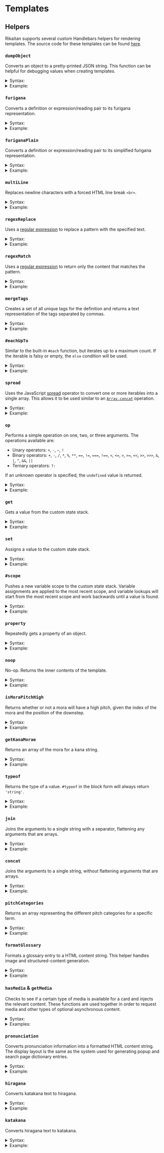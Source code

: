 # Templates

## Helpers

Rikaitan supports several custom Handlebars helpers for rendering templates.
The source code for these templates can be found [here](../ext/js/templates/sandbox/anki-template-renderer.js).

### `dumpObject`

Converts an object to a pretty-printed JSON string.
This function can be helpful for debugging values when creating templates.

<details>
  <summary>Syntax:</summary>

<code>{{dumpObject <i>object</i>}}</code>

- _`object`_ <br>
The object to convert.
</details>
<details>
  <summary>Example:</summary>

<!-- prettier-ignore -->
  ```handlebars
  <pre>{{dumpObject .}}</pre>
  ```

Output:

<!-- prettier-ignore -->
  ```html
  <pre>{
      "key": "value"
  }</pre>
  ```

Preview:

<!-- prettier-ignore -->
  ```html
  {
      "key": "value"
  }
  ```

</details>

### `furigana`

Converts a definition or expression/reading pair to its furigana representation.

<details>
  <summary>Syntax:</summary>

<code>{{furigana <i>definition</i>}}</code><br>
<code>{{furigana <i>expression</i> <i>reading</i>}}</code><br>

- _`definition`_ <br>
  The definition to convert.
- _`expression`_ <br>
  The expression to convert.
- _`reading`_ <br>
The reading to convert.
</details>
<details>
  <summary>Example:</summary>

<!-- prettier-ignore -->
  ```handlebars
  {{furigana .}}
  {{furigana "読む" "よむ"}}
  ```

Output:

<!-- prettier-ignore -->
  ```html
  <ruby>読<rt>よ</rt></ruby>む
  ```

Preview

  <pre><ruby>読<rt>よ</rt></ruby>む</pre>
</details>

### `furiganaPlain`

Converts a definition or expression/reading pair to its simplified furigana representation.

<details>
  <summary>Syntax:</summary>

<code>{{furiganaPlain <i>definition</i>}}</code>
<code>{{furiganaPlain <i>expression</i> <i>reading</i>}}</code><br>

- _`definition`_ <br>
  The definition to convert.
- _`expression`_ <br>
  The expression to convert.
- _`reading`_ <br>
The reading to convert.
</details>
<details>
  <summary>Example:</summary>

<!-- prettier-ignore -->
  ```handlebars
  {{~furiganaPlain .~}}
  {{furiganaPlain "読む" "よむ"}}
  ```

Output:

<!-- prettier-ignore -->
  ```html
  読[よ]む
  ```

</details>

### `multiLine`

Replaces newline characters with a forced HTML line break `<br>`.

<details>
  <summary>Syntax:</summary>

<code>{{#multiLine}}<i>text with multiple lines</i>{{/multiLine}}</code>

</details>
<details>
  <summary>Example:</summary>

<!-- prettier-ignore -->
  ```handlebars
  {{#multiLine~}}
  some
  multiline
  text
  {{~/multiLine}}
  ```

Output:

<!-- prettier-ignore -->
  ```html
  some<br>multiline<br>text
  ```

Preview:

  <pre>some<br>multiline<br>text</pre>
</details>

### `regexReplace`

Uses a [regular expression](https://developer.mozilla.org/en-US/docs/Web/JavaScript/Guide/Regular_Expressions) to replace a pattern with the specified text.

<details>
  <summary>Syntax:</summary>

<code>{{#regexReplace <i>regex</i> <i>replacement</i> <i>[flags]</i>}}<i>text-to-modify</i>{{/regexReplace}}</code><br>
<code>{{regexReplace <i>regex</i> <i>replacement</i> <i>[flags]</i> <i>[text-to-modify]...</i>}}</code><br>

- _`regex`_ <br>
  The raw string used to create the regular expression. This value is passed to the [`RegExp`](https://developer.mozilla.org/en-US/docs/Web/JavaScript/Reference/Global_Objects/RegExp/RegExp) constructor.
- _`replacement`_ <br>
  The text used to replace pattern matches. This supports the standard [special capture group replacements](https://developer.mozilla.org/en-US/docs/Web/JavaScript/Reference/Global_Objects/String/replace#Specifying_a_string_as_a_parameter) as supported by the web browser.
- _`flags`_ _(optional)_ <br>
  Optional flags to pass to the [`RegExp`](https://developer.mozilla.org/en-US/docs/Web/JavaScript/Reference/Global_Objects/RegExp/RegExp) constructor.
- _`text-to-modify`_ <br>
The text that the regular expression is applied to.
If multiple arguments are present, they are all concatenated.
</details>
<details>
  <summary>Example:</summary>

<!-- prettier-ignore -->
  ```handlebars
  {{#regexReplace "\(([^)]*)\)" "$1" "g"~}}Here is (some) (text) (in) (parentheses){{~/regexReplace}}
  ```

Output:

<!-- prettier-ignore -->
  ```html
  Here is some text in parentheses
  ```

</details>

### `regexMatch`

Uses a [regular expression](https://developer.mozilla.org/en-US/docs/Web/JavaScript/Guide/Regular_Expressions) to return only the content that matches the pattern.

<details>
  <summary>Syntax:</summary>

<code>{{#regexMatch <i>regex</i> <i>[flags]</i>}}<i>text-to-modify</i>{{/regexMatch}}</code><br>
<code>{{regexMatch <i>regex</i> <i>[flags]</i> <i>[text-to-modify]...</i>}}</code><br>

- _`regex`_ <br>
  The raw string used to create the regular expression. This value is passed to the [`RegExp`](https://developer.mozilla.org/en-US/docs/Web/JavaScript/Reference/Global_Objects/RegExp/RegExp) constructor.
- _`flags`_ _(optional)_ <br>
  Optional flags to pass to the [`RegExp`](https://developer.mozilla.org/en-US/docs/Web/JavaScript/Reference/Global_Objects/RegExp/RegExp) constructor.
- _`text-to-modify`_ <br>
The text that the regular expression is applied to.
If multiple arguments are present, they are all concatenated.
</details>
<details>
  <summary>Example:</summary>

<!-- prettier-ignore -->
  ```handlebars
  {{#regexMatch "\(([^)]*)\)" "g"~}}Here is (some) (text) (in) (parentheses){{~/regexMatch}}
  ```

Output:

<!-- prettier-ignore -->
  ```html
  (some)(text)(in)(parentheses)
  ```

</details>

### `mergeTags`

Creates a set of all unique tags for the definition and returns a text representation of the tags separated by commas.

<details>
  <summary>Syntax:</summary>

<code>{{mergeTags <i>definition</i> <i>isGroupMode</i> <i>isMergeMode</i>}}</code>

- _`definition`_ <br>
  The root definition object.
- _`isGroupMode`_ _(optional)_ <br>
  Whether or not the display mode is the 'group' mode.
- _`isMergeMode`_ <br>
Whether or not the display mode is the 'merge' mode.
</details>
<details>
  <summary>Example:</summary>

<!-- prettier-ignore -->
  ```handlebars
  {{~mergeTags definition group merge~}}
  ```

Output:

<!-- prettier-ignore -->
  ```html
  v5m, vt, JMdict (English)
  ```

</details>

### `#eachUpTo`

Similar to the built-in `#each` function, but iterates up to a maximum count.
If the iterable is falsy or empty, the `else` condition will be used.

<details>
  <summary>Syntax:</summary>

<code>{{#eachUpTo <i>iterable</i> <i>maxCount</i>}}<i>(modification)</i>{{else}}<i>(else-modification)</i>{{/eachUpTo}}</code>

- _`iterable`_ <br>
  The object that should be looped over. A JavaScript [`for...of`](https://developer.mozilla.org/en-US/docs/Web/JavaScript/Reference/Statements/for...of) loop is used, so the object only needs to be iterable.
- _`maxCount`_ _(optional)_ <br>
  The maximum number of entries to loop over.
- _`modification`_ <br>
  The template used to modify the value. The context is changed to the current item of iteration.
- _`else-modification`_ <br>
The template used in case the iterable is falsy or empty. The context is unchanged.
</details>
<details>
  <summary>Example:</summary>

<!-- prettier-ignore -->
  ```handlebars
  {{~#eachUpTo someArray 5}}{{{.}}}<br>{{else}}Empty{{/mergeTags~}}
  ```

Output:

<!-- prettier-ignore -->
  ```html
  someArray[0]<br>someArray[1]<br>someArray[2]<br>someArray[3]<br>someArray[4]<br>
  ```

Preview:

  <pre>someArray[0]<br>someArray[1]<br>someArray[2]<br>someArray[3]<br>someArray[4]<br></pre>
</details>

### `spread`

Uses the JavaScript [spread](https://developer.mozilla.org/en-US/docs/Web/JavaScript/Reference/Operators/Spread_syntax) operator to convert one or more iterables into a single array.
This allows it to be used similar to an [`Array.concat`](https://developer.mozilla.org/en-US/docs/Web/JavaScript/Reference/Global_Objects/Array/concat) operation.

<details>
  <summary>Syntax:</summary>

<code>{{spread <i>iterable1</i> <i>iterable2</i> <i>...</i> <i>iterableN</i>}}</code>

- _`iterableN`_ <br>
A variable amount of iterable objects to combine into a single array.
</details>
<details>
  <summary>Example:</summary>

<!-- prettier-ignore -->
  ```handlebars
  {{#each (spread array1 array2)}}{{{.}}}<br>{{/each}}
  ```

Output:

<!-- prettier-ignore -->
  ```html
  array1[0]<br>array1[1]<br>array2[0]<br>array2[1]<br>
  ```

Preview:

  <pre>array1[0]<br>array1[1]<br>array2[0]<br>array2[1]<br></pre>
</details>

### `op`

Performs a simple operation on one, two, or three arguments. The operations available are:

- Unary operators: `+`, `-`, `~`, `!`
- Binary operators: `+`, `-`, `/`, `*`, `%`, `**`, `==`, `!=`, `===`, `!==`, `<`, `<=`, `>`, `>=`, `<<`, `>>`, `>>>`, `&`, `|`, `^`, `&&`, `||`
- Ternary operators: `?:`

If an unknown operator is specified, the `undefined` value is returned.

<details>
  <summary>Syntax:</summary>

<code>{{op <i>operator</i> <i>operand1</i> <i>[operand2]</i> <i>[operand3]</i>}}</code>

- _`operator`_ <br>
  One of the unary, binary, or ternary operators.
- _`operand1`_ <br>
  The first operand of the operation.
- _`operand2`_ _(Optional)_<br>
  The second operand of the operation.
- _`operand3`_ _(Optional)_<br>
The third operand of the operation.
</details>
<details>
  <summary>Example:</summary>

<!-- prettier-ignore -->
  ```handlebars
  {{#if (op "===" value1 value2)}}Values are equal{{/if~}}<br>
  {{~#op "-" value1}}{{/op~}}<br>
  {{~op "?:" value1 "a" "b"}}
  ```

Output:

<!-- prettier-ignore -->
  ```html
  Values are equal<br>-32<br>a
  ```

Preview:

  <pre>Values are equal<br>-32<br>a</pre>
</details>

### `get`

Gets a value from the custom state stack.

<details>
  <summary>Syntax:</summary>

<code>{{get <i>name</i>}}</code>

- _`name`_ <br>
The name of the variable to get.
</details>
<details>
  <summary>Example:</summary>

<!-- prettier-ignore -->
  ```handlebars
  {{get "some-text"}}
  ```

Output:

<!-- prettier-ignore -->
  ```html
  This is the value of some-text!
  ```

</details>

### `set`

Assigns a value to the custom state stack.

<details>
  <summary>Syntax:</summary>

<code>{{#set <i>name</i>}}<i>value</i>{{/get}}</code><br>
<code>{{set <i>name</i> <i>value</i>}}</code><br>

- _`name`_ <br>
  The name of the variable to assign.
- _`value`_ <br>
The value of the variable.
</details>
<details>
  <summary>Example:</summary>

<!-- prettier-ignore -->
  ```handlebars
  {{#set "some-text"}}This is the value of some-text!{{/set~}}
  {{~set "some-number" 32}}
  ```

Output:

<!-- prettier-ignore -->
  ```html
  ```

</details>

### `#scope`

Pushes a new variable scope to the custom state stack.
Variable assignments are applied to the most recent scope,
and variable lookups will start from the most recent scope and work backwards until a value is found.

<details>
  <summary>Syntax:</summary>

<code>{{#scope}}<i>content</i>{{/scope}}</code>

- _`name`_ <br>
  The name of the variable to assign.
- _`value`_ <br>
The value of the variable.
</details>
<details>
  <summary>Example:</summary>

<!-- prettier-ignore -->
  ```handlebars
  {{~set "key" 32~}}
  {{~get "key"~}},
  {{~#scope~}}
    {{~#get "key"~}},
    {{~#set "key" 64~}}
    {{~#get "key"~}},
  {{~/scope~}}
  {{~get "key"~}}
  ```

Output:

<!-- prettier-ignore -->
  ```html
  32,32,64,32
  ```

</details>

### `property`

Repeatedly gets a property of an object.

<details>
  <summary>Syntax:</summary>

<code>{{property <i>object</i> <i>property1</i> <i>property2</i> <i>...</i> <i>propertyN</i>}}</code>

- _`object`_ <br>
  The initial object to use.
- _`propertyN`_ <br>
A chain of property names to get on the object.
</details>
<details>
  <summary>Example:</summary>

<!-- prettier-ignore -->
  ```handlebars
  {{property someObject "field" 0 "toString"}}
  ```

Output:

<!-- prettier-ignore -->
  ```html
  function toString() { [native code] }
  ```

</details>

### `noop`

No-op. Returns the inner contents of the template.

<details>
  <summary>Syntax:</summary>

<code>{{#noop}}<i>content</i>{{/noop}}</code>

</details>
<details>
  <summary>Example:</summary>

<!-- prettier-ignore -->
  ```handlebars
  {{noop}}Unchanged content{{/noop}}
  ```

Output:

<!-- prettier-ignore -->
  ```html
  Unchanged content
  ```

</details>

### `isMoraPitchHigh`

Returns whether or not a mora will have a high pitch, given the index of the mora and the position of the downstep.

<details>
  <summary>Syntax:</summary>

<code>{{isMoraPitchHigh <i>index</i> <i>position</i>}}</code>

</details>
<details>
  <summary>Example:</summary>

<!-- prettier-ignore -->
  ```handlebars
  {{#if (isMoraPitchHigh 1 2)}}High pitch{{else}}Low pitch{{/if}}
  ```

Output:

<!-- prettier-ignore -->
  ```html
  High pitch
  ```

</details>

### `getKanaMorae`

Returns an array of the mora for a kana string.

<details>
  <summary>Syntax:</summary>

<code>{{getKanaMorae <i>kana-string</i>}}</code>

</details>
<details>
  <summary>Example:</summary>

<!-- prettier-ignore -->
  ```handlebars
  {{#each (getKanaMorae "りかいたん")}}{{{.}}}<br>{{/each}}
  ```

Output:

<!-- prettier-ignore -->
  ```html
  よ<br>み<br>た<br>ん<br>
  ```

Preview:

  <pre>よ<br>み<br>た<br>ん<br></pre>
</details>

### `typeof`

Returns the type of a value. `#typeof` in the block form will always return `'string'`.

<details>
  <summary>Syntax:</summary>

<code>{{typeof <i>value</i>}}</code><br>
<code>{{#typeof}}<i>value</i>{{/typeof}}</code><br>

- _`value`_ <br>
The value to check.
</details>
<details>
  <summary>Example:</summary>

<!-- prettier-ignore -->
  ```handlebars
  {{typeof "りかいたん"}}
  {{typeof 1}}
  {{#typeof}}りかいたん{{/typeof}}
  ```

Output:

<!-- prettier-ignore -->
  ```html
  string
  number
  string
  ```

</details>

### `join`

Joins the arguments to a single string with a separator, flattening any arguments that are arrays.

<details>
  <summary>Syntax:</summary>

<code>{{join <i>separator</i> <i>value1</i> <i>value2</i> <i>valueN</i>...}}</code><br>

- _`separator`_ <br>
  The separator string to use between values.
- _`valueN`_ <br>
An individual value to join into the resulting string
</details>
<details>
  <summary>Example:</summary>

<!-- prettier-ignore -->
  ```handlebars
  {{set "index" 32~}}
  {{~join "_" "rikaitan" (get "index") "value"}}
  ```

Output:

<!-- prettier-ignore -->
  ```html
  rikaitan_32_value
  ```

</details>

### `concat`

Joins the arguments to a single string, without flattening arguments that are arrays.

<details>
  <summary>Syntax:</summary>

<code>{{concat <i>value1</i> <i>value1</i> <i>valueN</i>...}}</code><br>

- _`valueN`_ <br>
A value to join into the resulting string
</details>
<details>
  <summary>Example:</summary>

<!-- prettier-ignore -->
  ```handlebars
  {{set "index" 32~}}
  {{~concat "rikaitan_" (get "index") "_value"}}
  ```

Output:

<!-- prettier-ignore -->
  ```html
  rikaitan_32_value
  ```

</details>

### `pitchCategories`

Returns an array representing the different pitch categories for a specific term.

<details>
  <summary>Syntax:</summary>

<code>{{pitchCategories @root}}</code><br>

- _`@root`_ <br>
The argument passed should always be the root data object.
</details>
<details>
  <summary>Example:</summary>

<!-- prettier-ignore -->
  ```handlebars
  [{{#each (pitchCategories @root)}}{{.}}{{#unless @last}}, {{/unless}}{{/each}}]
  ```

Output:

<!-- prettier-ignore -->
  ```html
  [heiban, kifuku]
  ```

</details>

### `formatGlossary`

Formats a glossary entry to a HTML content string. This helper handles image and
structured-content generation.

<details>
  <summary>Syntax:</summary>

<code>{{formatGlossary <i>dictionary</i> <i>definitionEntry</i>}}</code><br>

- _`dictionary`_ <br>
  The dictionary that the glossary entry belongs to.
- _`definitionEntry`_ <br>
The definition entry object in raw form.
</details>
<details>
  <summary>Example:</summary>

<!-- prettier-ignore -->
  ```handlebars
  {{#each glossary}}{{formatGlossary ../dictionary .}}{{/each}}
  ```

Output:

<!-- prettier-ignore -->
  ```html
  Here is the content of a gloss, which may include formatted HTML.
  ```

</details>

### `hasMedia` & `getMedia`

Checks to see if a certain type of media is available for a card and injects the relevant content.
These functions are used together in order to request media and other types of optional asynchronous content.

<details>
  <summary>Syntax:</summary>

<code>{{hasMedia <i>type</i> <i>args</i>...}}</code><br>
<code>{{getMedia <i>type</i> <i>args</i>... <i>[escape=true|false]</i>}}</code><br>

- _`type`_ <br>
  The type of media to check for.
- _`args`_ <br>
  Additional arguments for the media. The arguments depend on the media type.
- _`escape`_ _(optional)_ <br>
  Whether or not the resulting text should be HTML-escaped. If omitted, defaults to `true`.

**Available media types and arguments**

- <code>"audio"</code>
- <code>"screenshot"</code>
- <code>"clipboardImage"</code>
- <code>"clipboardText"</code>
- <code>"selectionText"</code>
- <code>"textFurigana" <i>japaneseText</i> <i>readingMode="default|hiragana|katakana"</i></code>
- <code>"dictionaryMedia" <i>fileName</i> <i>dictionary="Dictionary Name"</i></code>
</details>
<details>
  <summary>Examples:</summary>

<!-- prettier-ignore -->
  ```handlebars
  {{#if (hasMedia "audio")}}The audio file name is: {{getMedia "audio"}}{{/if}}

  {{#if (hasMedia "screenshot")}}The screenshot file name is: {{getMedia "screenshot"}}{{/if}}

  {{#if (hasMedia "clipboardImage")}}The clipboard image file name is: {{getMedia "clipboardImage"}}{{/if}}

  {{#if (hasMedia "clipboardText")}}The clipboard text is: {{getMedia "clipboardText"}}{{/if}}

  {{#if (hasMedia "selectionText")}}The selection text is: {{getMedia "selectionText"}}{{/if}}

  {{#if (hasMedia "textFurigana" "日本語")}}This is an example of text with generated furigana: {{getMedia "textFurigana" "日本語" escape=false}}{{/if}}

  {{#if (hasMedia "dictionaryMedia" "image.png" dictionary="Example Dictionary")}}The remapped file name for image.png is: {{getMedia "dictionaryMedia" "image.png" dictionary="Example Dictionary"}}{{/if}}
  ```

Output:

<!-- prettier-ignore -->
  ```html
  The audio file name is: rikaitan_audio_にほんご_日本語.mp3

  The screenshot file name is: rikaitan_browser_screenshot_にほんご_日本語.png

  The clipboard image file name is: rikaitan_clipboard_image_にほんご_日本語.png

  The clipboard text is: This is the clipboard text

  The selection text is: This is the selection text

  The selection text is: This is the selection text

  This is an example of text with generated furigana: <ruby>日本語<rt>にほんご</rt></ruby>

  The remapped file name for image.png is: rikaitan_dictionary_media_1_にほんご_日本語.png
  ```

</details>

### `pronunciation`

Converts pronunciation information into a formatted HTML content string. The display layout is the
same as the system used for generating popup and search page dictionary entries.

<details>
  <summary>Syntax:</summary>

<code>{{pronunciation <i>format=string</i> <i>reading=string</i> <i>downstepPosition=integer</i> <i>[nasalPositions=array]</i> <i>[devoicePositions=array]</i>}}</code><br>

- _`format`_ <br>
  The format of the HTML to generate. This can be any of the following values:
  - `'text'`
  - `'graph'`
  - `'position'`
- _`reading`_ <br>
  The kana reading of the term.
- _`downstepPosition`_ <br>
  The mora position of the downstep in the reading.
- _`nasalPositions`_ _(optional)_ <br>
  An array of indices of mora that have a nasal pronunciation.
- _`devoicePositions`_ _(optional)_ <br>
An array of indices of mora that are devoiced.
</details>
<details>
  <summary>Example:</summary>

<!-- prettier-ignore -->
  ```handlebars
  {{~pronunciation format='text' reading='よむ' downstepPosition=1~}}
  ```

</details>

### `hiragana`

Converts katakana text to hiragana.

<details>
  <summary>Syntax:</summary>

<code>{{hiragana <i>value</i> <i>[keepProlongedSoundMarks=true|false]</i>}}</code><br>
<code>{{#hiragana <i>[keepProlongedSoundMarks=true|false]</i>}}<i>value</i>{{/hiragana}}</code><br>

- _`value`_ <br>
  The text to convert.
- _`keepProlongedSoundMarks`_ _(optional)_ <br>
Whether or not the `ー` character should be kept or converted to a vowel character.
Defaults to `false` if not specified.
</details>
<details>
  <summary>Example:</summary>

<!-- prettier-ignore -->
  ```handlebars
  {{hiragana "りかいたん リカイたん リカイタン"}}
  {{#hiragana}}りかいたん リカイたん リカイタン{{/hiragana}}
  {{#hiragana}}ローマ字{{/hiragana}}
  {{#hiragana keepProlongedSoundMarks=true}}ローマ字{{/hiragana}}
  ```

Output:

<!-- prettier-ignore -->
  ```html
  りかいたん りかいたん りかいたん
  りかいたん りかいたん りかいたん
  ろうま字
  ろーま字
  ```

</details>

### `katakana`

Converts hiragana text to katakana.

<details>
  <summary>Syntax:</summary>

<code>{{katakana <i>text</i>}}</code><br>
<code>{{#katakana}}<i>text</i>{{/katakana}}</code><br>

- _`text`_ <br>
The text to convert.
</details>
<details>
  <summary>Example:</summary>

<!-- prettier-ignore -->
  ```handlebars
  {{katakana "りかいたん リカイたん リカイタン"}}
  {{#katakana}}りかいたん リカイたん リカイタン{{/katakana}}
  ```

Output:

<!-- prettier-ignore -->
  ```html
  リカイタン リカイタン リカイタン
  リカイタン リカイタン リカイタン
  ```

</details>

